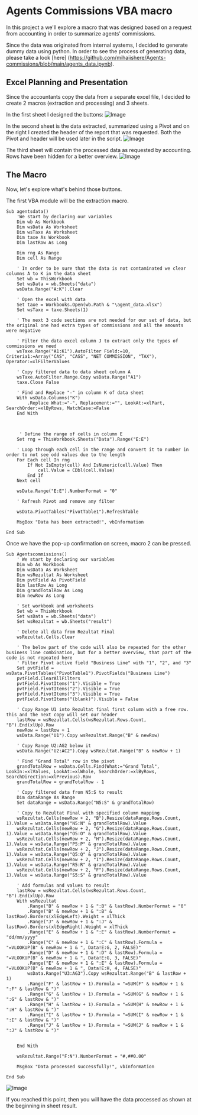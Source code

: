 # Agents Commissions VBA macro

In this project a we'll explore a macro that was designed based on a request from accounting in order to summarize agents' commissions.

Since the data was originated from internal systems, I decided to generate dummy data using python. In order to see the process of generating data, please take a look [here] (https://github.com/mihaiishere/Agents-commissions/blob/main/agents_data.ipynb).

## Excel Planning and Presentation

Since the accountants copy the data from a separate excel file, I decided to create 2 macros (extraction and processing) and 3 sheets. 

In the first sheet I designed the buttons:
![Image](https://github.com/user-attachments/assets/6778f420-e7a7-47a4-a629-62f9d656fe78)

In the second sheet is the data extracted, summarized using a Pivot and on the right I created the header of the report that was requested. Both the Pivot and header will be used later in the script.
![Image](https://github.com/user-attachments/assets/8fffeaa0-1299-4a4a-89da-f38aca15f861)

The third sheet will contain the processed data as requested by accounting. Rows have been hidden for a better overview.
![Image](https://github.com/user-attachments/assets/3f2d577d-6fd6-4591-94e4-c0c94fecbed3)


## The Macro

Now, let's explore what's behind those buttons.


The first VBA module will be the extraction macro.
```
Sub agentsdata()
    'We start by declaring our variables
    Dim wb As Workbook
    Dim wsData As Worksheet
    Dim wsTaxe As Worksheet
    Dim taxe As Workbook
    Dim lastRow As Long

    Dim rng As Range
    Dim cell As Range
    
    ' In order to be sure that the data is not contaminated we clear columns A to K in the data sheet
    Set wb = ThisWorkbook
    Set wsData = wb.Sheets("data")
    wsData.Range("A:K").Clear
    
    ' Open the excel with data
    Set taxe = Workbooks.Open(wb.Path & "\agent_data.xlsx")
    Set wsTaxe = taxe.Sheets(1)

    ' The next 3 code sections are not needed for our set of data, but the original one had extra types of commissions and all the amounts were negative

    ' Filter the data excel column J to extract only the types of commissions we need
    wsTaxe.Range("A1:K1").AutoFilter Field:=10, Criteria1:=Array("CAS", "CASS", "NET COMMISSION", "TAX"), Operator:=xlFilterValues

    ' Copy filtered data to data sheet column A
    wsTaxe.AutoFilter.Range.Copy wsData.Range("A1")
    taxe.Close False
    
    ' Find and Replace "-" in column K of data sheet
    With wsData.Columns("K")
        .Replace What:="-", Replacement:="", LookAt:=xlPart, SearchOrder:=xlByRows, MatchCase:=False
    End With
    
    
    
     ' Define the range of cells in column E
    Set rng = ThisWorkbook.Sheets("Data").Range("E:E")
    
    ' Loop through each cell in the range and convert it to number in order to not see odd values due to the length
    For Each cell In rng
        If Not IsEmpty(cell) And IsNumeric(cell.Value) Then
            cell.Value = CDbl(cell.Value)
        End If
    Next cell
    
    wsData.Range("E:E").NumberFormat = "0"
    
    ' Refresh Pivot and remove any filter

    wsData.PivotTables("PivotTable1").RefreshTable
    
    MsgBox "Data has been extracted!", vbInformation
    
End Sub
```

Once we have the pop-up confirmation on screen, macro 2 can be pressed.

```
Sub Agentscommissions()
    ' We start by declaring our variables
    Dim wb As Workbook
    Dim wsData As Worksheet
    Dim wsRezultat As Worksheet
    Dim pvtField As PivotField
    Dim lastRow As Long
    Dim grandTotalRow As Long
    Dim newRow As Long
    
    ' Set workbook and worksheets
    Set wb = ThisWorkbook
    Set wsData = wb.Sheets("data")
    Set wsRezultat = wb.Sheets("result")
    
    ' Delete all data from Rezultat Final
    wsRezultat.Cells.Clear

    ' The below part of the code will also be repeated for the other business line combination, but for a better overview, that part of the code is not repeated here
    ' Filter Pivot active field "Business Line" with "1", "2", and "3"
    Set pvtField = wsData.PivotTables("PivotTable1").PivotFields("Business Line")
    pvtField.ClearAllFilters
    pvtField.PivotItems("1").Visible = True
    pvtField.PivotItems("2").Visible = True
    pvtField.PivotItems("3").Visible = True
    pvtField.PivotItems("(blank)").Visible = False
    
    ' Copy Range U1 into Rezultat final first column with a free row. this and the next copy will set our header
    lastRow = wsRezultat.Cells(wsRezultat.Rows.Count, "B").End(xlUp).Row
    newRow = lastRow + 1
    wsData.Range("U1").Copy wsRezultat.Range("B" & newRow)
    
    ' Copy Range U2:AG2 below it
    wsData.Range("U2:AC2").Copy wsRezultat.Range("B" & newRow + 1)
    
    ' Find "Grand Total" row in the pivot
    grandTotalRow = wsData.Cells.Find(What:="Grand Total", LookIn:=xlValues, LookAt:=xlWhole, SearchOrder:=xlByRows, SearchDirection:=xlPrevious).Row
    grandTotalRow = grandTotalRow - 1
    
    ' Copy filtered data from N5:S to result
    Dim dataRange As Range
    Set dataRange = wsData.Range("N5:S" & grandTotalRow)
    
    ' Copy to Rezultat Final with specified column mapping
    wsRezultat.Cells(newRow + 2, "B").Resize(dataRange.Rows.Count, 1).Value = wsData.Range("N5:N" & grandTotalRow).Value
    wsRezultat.Cells(newRow + 2, "G").Resize(dataRange.Rows.Count, 1).Value = wsData.Range("O5:O" & grandTotalRow).Value
    wsRezultat.Cells(newRow + 2, "H").Resize(dataRange.Rows.Count, 1).Value = wsData.Range("P5:P" & grandTotalRow).Value
    wsRezultat.Cells(newRow + 2, "J").Resize(dataRange.Rows.Count, 1).Value = wsData.Range("Q5:Q" & grandTotalRow).Value
    wsRezultat.Cells(newRow + 2, "I").Resize(dataRange.Rows.Count, 1).Value = wsData.Range("R5:R" & grandTotalRow).Value
    wsRezultat.Cells(newRow + 2, "F").Resize(dataRange.Rows.Count, 1).Value = wsData.Range("S5:S" & grandTotalRow).Value

    ' Add formulas and values to result
    lastRow = wsRezultat.Cells(wsRezultat.Rows.Count, "B").End(xlUp).Row
    With wsRezultat
        .Range("B" & newRow + 1 & ":B" & lastRow).NumberFormat = "0"
        .Range("B" & newRow + 1 & ":B" & lastRow).Borders(xlEdgeLeft).Weight = xlThick
        .Range("J" & newRow + 1 & ":J" & lastRow).Borders(xlEdgeRight).Weight = xlThick
        .Range("E" & newRow + 1 & ":E" & lastRow).NumberFormat = "dd/mm/yyyy"
        .Range("C" & newRow + 1 & ":C" & lastRow).Formula = "=VLOOKUP(B" & newRow + 1 & ", Data!E:G, 2, FALSE)"
        .Range("D" & newRow + 1 & ":D" & lastRow).Formula = "=VLOOKUP(B" & newRow + 1 & ", Data!E:G, 3, FALSE)"
        .Range("E" & newRow + 1 & ":E" & lastRow).Formula = "=VLOOKUP(B" & newRow + 1 & ", Data!E:H, 4, FALSE)"
        wsData.Range("U3:AG3").Copy wsRezultat.Range("B" & lastRow + 1)
        .Range("F" & lastRow + 1).Formula = "=SUM(F" & newRow + 1 & ":F" & lastRow & ")"
        .Range("G" & lastRow + 1).Formula = "=SUM(G" & newRow + 1 & ":G" & lastRow & ")"
        .Range("H" & lastRow + 1).Formula = "=SUM(H" & newRow + 1 & ":H" & lastRow & ")"
        .Range("I" & lastRow + 1).Formula = "=SUM(I" & newRow + 1 & ":I" & lastRow & ")"
        .Range("J" & lastRow + 1).Formula = "=SUM(J" & newRow + 1 & ":J" & lastRow & ")"
        

    End With
    
    wsRezultat.Range("F:N").NumberFormat = "#,##0.00"

    MsgBox "Data processed successfully!", vbInformation
    
End Sub
```

![Image](https://github.com/user-attachments/assets/26d9ad94-14ed-432c-aa5f-9b3ba9b9726d)

If you reached this point, then you will have the data processed as shown at the beginning in sheet result.
